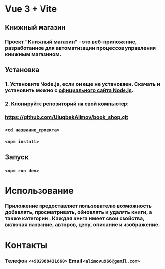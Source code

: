 # Vue 3 + Vite

## Книжный магазин

### Проект "Книжный магазин" - это веб-приложение, разработанное для автоматизации процессов управления книжным магазином.

## Установка

### 1. Установите Node.js, если он еще не установлен. Скачать и установить можно с [официального сайта Node.js](https://nodejs.org/).
### 2. Клонируйте репозиторий на свой компьютер:

### https://github.com/UlugbekAlimov/book_shop.git

### `<cd название_проекта>`

### `<npm install>`

## Запуск

### `<npm run dev>`

# Использование

### Приложение предоставляет пользователю возможность добавлять, просматривать, обновлять и удалять книги, а также категории . Каждая книга имеет свои свойства, включая название, авторов, цену, описание и изображение.

# Контакты

### Телефон `<+992988431860>` Email `<alimovu966@gamil.com>`
